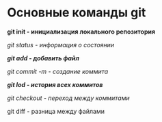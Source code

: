 # Основные команды git
**git init - инициализация локального репозитория**
  
 *git status - информация о состоянии* 

 ***git add -  добавить файл***

 *git commit -m -  создание коммита*

 ***git lod -  история всех коммитов***

 _git checkout - переход между коммитами_

 git diff -  разница между файлами